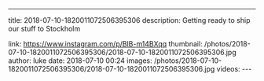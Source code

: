 ---
title: 2018-07-10-1820011072506395306
description: Getting ready to ship our stuff to Stockholm

link: https://www.instagram.com/p/BlB-m14BXqq
thumbnail: /photos/2018-07-10-1820011072506395306/2018-07-10-1820011072506395306.jpg
author: luke
date: 2018-07-10 00:24
images: /photos/2018-07-10-1820011072506395306/2018-07-10-1820011072506395306.jpg
videos: ---
